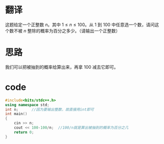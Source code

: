 # 翻译
这题给定一个正整数 $n$。其中 $1\leq n \leq100$。从 $1$ 到 $100$ 中任意选一个数，请问这个数不被 $n$ 整除的概率为百分之多少。（请输出一个正整数）

# 思路
我们可以把被抽到的概率给算出来，再拿 $100$ 减去它即可。

# code
```cpp
#include<bits/stdc++.h>
using namespace std;
int n;      //因为要输出整数，故直接用int即可
int main()
{
	cin >> n;
	cout << 100-100/n;  //100/n就是算出被抽到的概率为百分之几
	return 0;
}
```